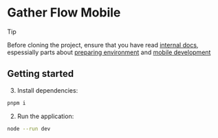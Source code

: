 # Gather Flow Mobile

> [!TIP]
> Before cloning the project, ensure that you have read [internal docs](https://github.com/Project-Workshop-Team-2/docs), espessially parts about [preparing environment](https://github.com/Project-Workshop-Team-2/docs/blob/main/docs/3-prepare-your-environment.md) and [mobile development](https://github.com/Project-Workshop-Team-2/docs/blob/main/docs/4-mobile-development.md)

## Getting started

3. Install dependencies:

```sh
pnpm i
```

2. Run the application:

```sh
node --run dev
```
